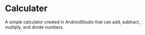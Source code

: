 # Calculater
A simple calculator created in AndroidStudio that can add, subtract, multiply, and divide numbers.
